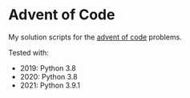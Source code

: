 # Advent of Code

My solution scripts for the [advent of code](https://adventofcode.com/) problems.

Tested with:
- 2019: Python 3.8
- 2020: Python 3.8
- 2021: Python 3.9.1
